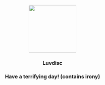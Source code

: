 <p align="center">
    <img src="https://raw.githubusercontent.com/PokeAPI/sprites/master/sprites/pokemon/370.png" width="150" height="150">
</p>
<h3 align="center"> <b>Luvdisc</b></h3>
<h3 align="center">Have a terrifying day! (contains irony)</h3>
